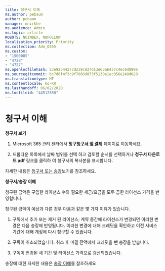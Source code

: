 ```yaml
---
title: 청구서 이해
ms.author: pebaum
author: pebaum
manager: mnirkhe
ms.audience: Admin
ms.topic: article
ROBOTS: NOINDEX, NOFOLLOW
localization_priority: Priority
ms.collection: Adm_O365
ms.custom:
- "1500005"
- "4728"
- "4727"
ms.openlocfilehash: 53e92b44277d239c927d13e63a6437c4ec9d0996
ms.sourcegitcommit: bc7d6f4f3c9f7060d073f5130e1ec856e248d020
ms.translationtype: HT
ms.contentlocale: ko-KR
ms.lasthandoff: 06/02/2020
ms.locfileid: "44512380"
---
```

# <a name="understand-your-bill"></a>청구서 이해

**청구서 보기**

1. Microsoft 365 관리 센터에서 **청구[청구서 및 결제](https://go.microsoft.com/fwlink/p/?linkid=848039)** 페이지로 이동하세요.

2. 드롭다운 목록에서 날짜 범위를 선택 하고 검토할 순서를 선택하거나 **청구서 다운로드 pdf** 링크를 클릭하 여 청구서의 복사본을 표시합니다.

자세한 내용은 [청구서 또는 송장](https://docs.microsoft.com/microsoft-365/commerce/billing-and-payments/view-your-bill-or-invoice)보기를 참조하세요.

**청구서/송장 이해**

청구된 금액은 구입한 라이선스 수와 필요한 세금/요금을 모두 곱한 라이선스 가격을 반영합니다.

청구된 금액이 예상과 다른 경우 다음과 같은 몇 가지 이유가 있습니다.

1. 구독에서 추가 또는 제거 된 라이선스; 계약 중간에 라이선스가 변경되면 이러한 변경은 다음 송장에 반영됩니다.  이러한 변경에 대해 크레딧을 확인하고 이전 서비스 기간에 대해 계정에 다시 청구할 수 있습니다.

2. 구독이 취소되었습니다.  취소 후 미결 잔액에서 크레딧을 뺀 송장을 받습니다.

3. 구독이 변경된 새 기간 및 라이선스 가격으로 갱신되었습니다.  

송장에 대한 자세한 내용은 [송장 이해](https://support.office.com/article/Understand-your-invoice-for-Office-365-for-business-0724b428-fb59-4962-8c37-6674166d7507)를 참조하세요
